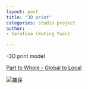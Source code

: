 ```yaml
---
layout: post
title: "3D print"
categories: studio project
author:
- Serafina (Xuting Yuan)

---
```


-3D print model

[Part to Whole - Global to Local](http://keanmgc.github.io/2021fall3yr-studio/)


![捕获](https://user-images.githubusercontent.com/90553458/138620964-b91f4da8-9901-4a8a-bfe8-dd250c6480af.PNG)

